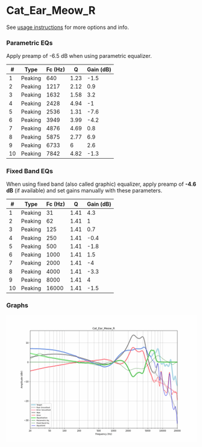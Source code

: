 # Cat_Ear_Meow_R
See [usage instructions](https://github.com/jaakkopasanen/AutoEq#usage) for more options and info.

### Parametric EQs
Apply preamp of -6.5 dB when using parametric equalizer.

|   # | Type    |   Fc (Hz) |    Q |   Gain (dB) |
|-----|---------|-----------|------|-------------|
|   1 | Peaking |       640 | 1.23 |        -1.5 |
|   2 | Peaking |      1217 | 2.12 |         0.9 |
|   3 | Peaking |      1632 | 1.58 |         3.2 |
|   4 | Peaking |      2428 | 4.94 |        -1   |
|   5 | Peaking |      2536 | 1.31 |        -7.6 |
|   6 | Peaking |      3949 | 3.99 |        -4.2 |
|   7 | Peaking |      4876 | 4.69 |         0.8 |
|   8 | Peaking |      5875 | 2.77 |         6.9 |
|   9 | Peaking |      6733 | 6    |         2.6 |
|  10 | Peaking |      7842 | 4.82 |        -1.3 |

### Fixed Band EQs
When using fixed band (also called graphic) equalizer, apply preamp of **-4.6 dB** (if available) and set gains manually with these parameters.

|   # | Type    |   Fc (Hz) |    Q |   Gain (dB) |
|-----|---------|-----------|------|-------------|
|   1 | Peaking |        31 | 1.41 |         4.3 |
|   2 | Peaking |        62 | 1.41 |         1   |
|   3 | Peaking |       125 | 1.41 |         0.7 |
|   4 | Peaking |       250 | 1.41 |        -0.4 |
|   5 | Peaking |       500 | 1.41 |        -1.8 |
|   6 | Peaking |      1000 | 1.41 |         1.5 |
|   7 | Peaking |      2000 | 1.41 |        -4   |
|   8 | Peaking |      4000 | 1.41 |        -3.3 |
|   9 | Peaking |      8000 | 1.41 |         4   |
|  10 | Peaking |     16000 | 1.41 |        -1.5 |

### Graphs
![](./Cat_Ear_Meow_R.png)
